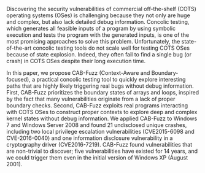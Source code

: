 Discovering the security vulnerabilities of commercial off-the-shelf
(COTS) operating systems (OSes) is challenging because they not only
are huge and complex, but also lack detailed debug
information. Concolic testing, which generates all feasible inputs of
a program by using symbolic execution and tests the program with the
generated inputs, is one of the most promising approaches to solve
this problem. Unfortunately, the state-of-the-art concolic testing
tools do not scale well for testing COTS OSes because of state
explosion. Indeed, they often fail to find a single bug (or crash) in
COTS OSes despite their long execution time.

In this paper, we propose CAB-Fuzz (Context-Aware and
Boundary-focused), a practical concolic testing tool to quickly
explore interesting paths that are highly likely triggering real bugs
without debug information. First, CAB-Fuzz prioritizes the boundary
states of arrays and loops, inspired by the fact that many
vulnerabilities originate from a lack of proper boundary
checks. Second, CAB-Fuzz exploits real programs interacting with COTS
OSes to construct proper contexts to explore deep and complex kernel
states without debug information. We applied CAB-Fuzz to Windows 7 and
Windows Server 2008 and found 21 undisclosed unique crashes, including
two local privilege escalation vulnerabilities (CVE2015-6098 and
CVE-2016-0040) and one information disclosure vulnerability in a
cryptography driver (CVE2016-7219). CAB-Fuzz found vulnerabilities
that are non-trivial to discover; five vulnerabilities have existed
for 14 years, and we could trigger them even in the initial version of
Windows XP (August 2001).